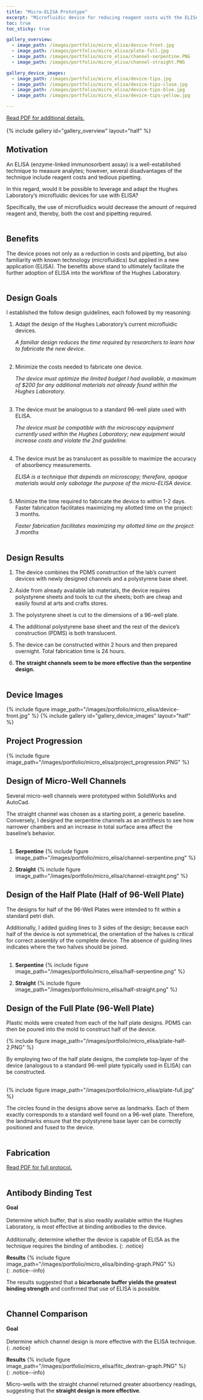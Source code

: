 ```yaml
---
title: "Micro-ELISA Prototype"
excerpt: "Microfluidic device for reducing reagent costs with the ELISA technique."
toc: true
toc_sticky: true

gallery_overview:
  - image_path: /images/portfolio/micro_elisa/device-front.jpg
  - image_path: /images/portfolio/micro_elisa/plate-full.jpg
  - image_path: /images/portfolio/micro_elisa/channel-serpentine.PNG
  - image_path: /images/portfolio/micro_elisa/channel-straight.PNG

gallery_device_images:
  - image_path: /images/portfolio/micro_elisa/device-tips.jpg
  - image_path: /images/portfolio/micro_elisa/device-tips-close.jpg
  - image_path: /images/portfolio/micro_elisa/device-tips-blue.jpg
  - image_path: /images/portfolio/micro_elisa/device-tips-yellow.jpg

---
```


[Read PDF for additional details.](/documents/MicroELISA.pdf)
<br><br>
{% include gallery id="gallery_overview" layout="half" %}


## Motivation
An ELISA (enzyme-linked immunosorbent assay) is a well-established technique to measure
analytes; however, several disadvantages of the technique include reagent costs and tedious pipetting.

In this regard, would it be possible to leverage and adapt the Hughes Laboratory’s microfluidic
devices for use with ELISA? 

Specifically, the use of microfluidics would decrease the amount of
required reagent and, thereby, both the cost and pipetting required.<br><br>


## Benefits
The device poses not only as a reduction in costs and pipetting, but also familiarity with known
technology (microfluidics) but applied in a new application (ELISA). The benefits above stand to
ultimately facilitate the further adoption of ELISA into the workflow of the Hughes Laboratory.<br><br>


## Design Goals
I established the follow design guidelines, each followed by my reasoning:

1. Adapt the design of the Hughes Laboratory’s current microfluidic devices.

   *A familiar design reduces the time required by researchers to learn how to fabricate the new
   device.* <br><br>
  
2. Minimize the costs needed to fabricate one device.

   *The device must optimize the limited budget I had available, a maximum of $200 for any
    additional materials not already found within the Hughes Laboratory.* <br><br>

3. The device must be analogous to a standard 96-well plate used with ELISA.

   *The device must be compatible with the microscopy equipment currently used within the
    Hughes Laboratory; new equipment would increase costs and violate the 2nd guideline.* <br><br>

4. The device must be as translucent as possible to maximize the accuracy of absorbency
measurements.

   *ELISA is a technique that depends on microscopy; therefore, opaque materials would only
    sabotage the purpose of the micro-ELISA device.* <br><br>

5. Minimize the time required to fabricate the device to within 1-2 days.
Faster fabrication facilitates maximizing my allotted time on the project: 3 months.

   *Faster fabrication facilitates maximizing my allotted time on the project: 3 months* <br><br>


## Design Results
1. The device combines the PDMS construction of the lab’s current devices with newly
designed channels and a polystyrene base sheet.

2. Aside from already available lab materials, the device requires polystyrene sheets and
tools to cut the sheets; both are cheap and easily found at arts and crafts stores.

3. The polystyrene sheet is cut to the dimensions of a 96-well plate.

4. The additional polystyrene base sheet and the rest of the device’s construction (PDMS)
is both translucent.

5. The device can be constructed within 2 hours and then prepared overnight. Total
fabrication time is 24 hours.

6. **The straight channels seem to be more effective than the serpentine design.** <br><br>


## Device Images
{% include figure image_path="/images/portfolio/micro_elisa/device-front.jpg" %}
{% include gallery id="gallery_device_images" layout="half" %}
<br>

## Project Progression
{% include figure image_path="/images/portfolio/micro_elisa/project_progression.PNG" %}


## Design of Micro-Well Channels
Several micro-well channels were prototyped within SolidWorks and AutoCad.

The straight channel was chosen as a starting point, a generic baseline. Conversely, I
designed the serpentine channels as an antithesis to see how narrower chambers and an
increase in total surface area affect the baseline’s behavior.<br><br>

1. **Serpentine**
   {% include figure image_path="/images/portfolio/micro_elisa/channel-serpentine.png" %}

2. **Straight**
   {% include figure image_path="/images/portfolio/micro_elisa/channel-straight.png" %}


## Design of the Half Plate (Half of 96-Well Plate)
The designs for half of the 96-Well Plates were intended to fit within a standard petri dish.

Additionally, I added guiding lines to 3 sides of the design; because each half of the device is
not symmetrical, the orientation of the halves is critical for correct assembly of the complete
device. The absence of guiding lines indicates where the two halves should be joined.<br><br>

1. **Serpentine**
   {% include figure image_path="/images/portfolio/micro_elisa/half-serpentine.png" %}

2. **Straight**
   {% include figure image_path="/images/portfolio/micro_elisa/half-straight.png" %}


## Design of the Full Plate (96-Well Plate)
Plastic molds were created from each of the half plate designs. PDMS can then be poured into
the mold to construct half of the device.

{% include figure image_path="/images/portfolio/micro_elisa/plate-half-2.PNG" %}

By employing two of the half plate designs, the complete top-layer of the device (analogous to a
standard 96-well plate typically used in ELISA) can be constructed.<br><br>

{% include figure image_path="/images/portfolio/micro_elisa/plate-full.jpg" %}

The circles found in the designs above serve as landmarks. Each of them exactly corresponds
to a standard well found on a 96-well plate. Therefore, the landmarks ensure that the
polystyrene base layer can be correctly positioned and fused to the device.
<br><br>


## Fabrication
[Read PDF for full protocol.](/documents/MicroELISA.pdf)
<br><br>


## Antibody Binding Test

**Goal** <br><br> Determine which buffer, that is also readily available within the Hughes Laboratory, is most
effective at binding antibodies to the device. <br><br> Additionally, determine whether the device 
is capable of ELISA as the technique requires the binding of antibodies.
{: .notice}

<div>
<b>Results</b>
{% include figure image_path="/images/portfolio/micro_elisa/binding-graph.PNG" %}
</div>{: .notice--info}

The results suggested that a **bicarbonate buffer yields the greatest binding strength** and
confirmed that use of ELISA is possible.
<br><br>


## Channel Comparison

**Goal** <br><br> Determine which channel design is more effective with the ELISA technique.
{: .notice}

<div>
<b>Results</b>
{% include figure image_path="/images/portfolio/micro_elisa/fitc_dextran-graph.PNG" %}
</div>{: .notice--info}

Micro-wells with the straight channel returned greater absorbency readings, suggesting that the
**straight design is more effective**.
<br><br>